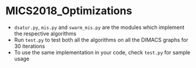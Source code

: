 # MICS2018_Optimizations
* `dsatur.py`, `mis.py` and `swarm_mis.py` are the modules which implement the respective algorithms
* Run `test.py` to test both all the algorithms on all the DIMACS graphs for 30 iterations
* To use the same implementation in your code, check `test.py` for sample usage
